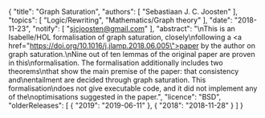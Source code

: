 {
    "title": "Graph Saturation",
    "authors": [
        "Sebastiaan J. C. Joosten"
    ],
    "topics": [
        "Logic/Rewriting",
        "Mathematics/Graph theory"
    ],
    "date": "2018-11-23",
    "notify": [
        "sjcjoosten@gmail.com"
    ],
    "abstract": "\nThis is an Isabelle/HOL formalisation of graph saturation, closely\nfollowing a <a href=\"https://doi.org/10.1016/j.jlamp.2018.06.005\">paper by the author</a> on graph saturation.\nNine out of ten lemmas of the original paper are proven in this\nformalisation. The formalisation additionally includes two theorems\nthat show the main premise of the paper: that consistency and\nentailment are decided through graph saturation. This formalisation\ndoes not give executable code, and it did not implement any of the\noptimisations suggested in the paper.",
    "licence": "BSD",
    "olderReleases": [
        {
            "2019": "2019-06-11"
        },
        {
            "2018": "2018-11-28"
        }
    ]
}